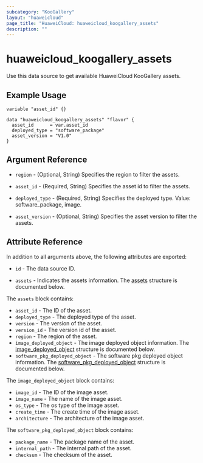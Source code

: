 ```yaml
---
subcategory: "KooGallery"
layout: "huaweicloud"
page_title: "HuaweiCloud: huaweicloud_koogallery_assets"
description: ""
---
```


# huaweicloud_koogallery_assets

Use this data source to get available HuaweiCloud KooGallery assets.

## Example Usage

```hcl
variable "asset_id" {}

data "huaweicloud_koogallery_assets" "flavor" {
  asset_id      = var.asset_id
  deployed_type = "software_package"
  asset_version = "V1.0"
}
```

## Argument Reference

* `region` - (Optional, String) Specifies the region to filter the assets.

* `asset_id` - (Required, String) Specifies the asset id to filter the assets.

* `deployed_type` - (Required, String) Specifies the deployed type. Value: software_package, image.

* `asset_version` - (Optional, String) Specifies the asset version to filter the assets.

## Attribute Reference

In addition to all arguments above, the following attributes are exported:

* `id` - The data source ID.

* `assets` - Indicates the assets information.
  The [assets](#koogallery_assets_object) structure is documented below.

<a name="koogallery_assets_object"></a>
The `assets` block contains:

* `asset_id` - The ID of the asset.
* `deployed_type` - The deployed type of the asset.
* `version` - The version of the asset.
* `version_id` - The version id of the asset.
* `region` - The region of the asset.
* `image_deployed_object` - The image deployed object information.
  The [image_deployed_object](#koogallery_assets_imsdeployed_object) structure is documented below.
* `software_pkg_deployed_object` - The software pkg deployed object information.
  The [software_pkg_deployed_object](#koogallery_assets_swdeployed_object) structure is documented below.

<a name="koogallery_assets_imsdeployed_object"></a>
The `image_deployed_object` block contains:

* `image_id` - The ID of the image asset.
* `image_name` - The name of the image asset.
* `os_type` - The os type of the image asset.
* `create_time` - The create time of the image asset.
* `architecture` - The architecture of the image asset.

<a name="koogallery_assets_swdeployed_object"></a>
The `software_pkg_deployed_object` block contains:

* `package_name` - The package name of the asset.
* `internal_path` - The internal path of the asset.
* `checksum` - The checksum of the asset.
